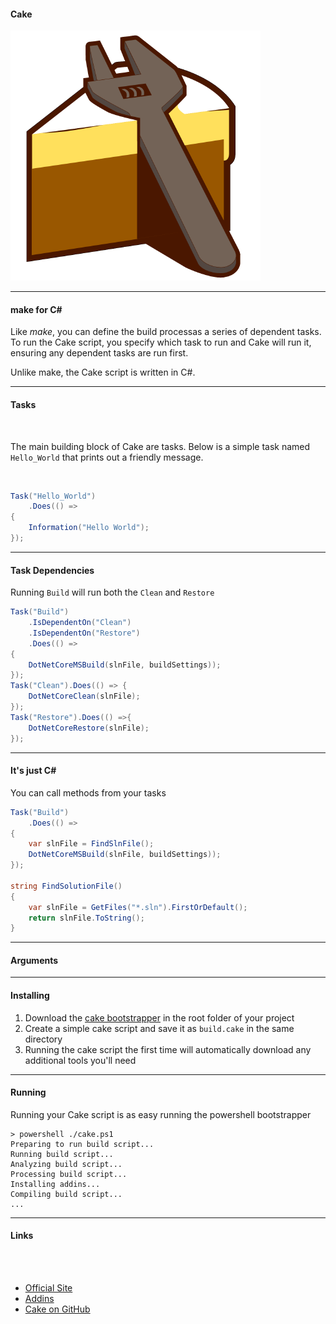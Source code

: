 #### Cake

![logo](img/cake-build-logo.png)


---

#### make for C&#35;

Like *make*, you can define the build processas a series of dependent tasks.  To run the Cake script, you specify which task to run and Cake will run it, ensuring any dependent tasks are run first.

Unlike make, the Cake script is written in C#.

--- 

#### Tasks

<br/>


The main building block of Cake are tasks.  Below is a simple task named `Hello_World` that prints out a friendly message.

<br/>

```csharp
Task("Hello_World")
    .Does(() =>
{
    Information("Hello World");
});
```

---

#### Task Dependencies

Running `Build` will  run both the `Clean` and `Restore`

```csharp
Task("Build")
    .IsDependentOn("Clean")
    .IsDependentOn("Restore")
    .Does(() =>
{
    DotNetCoreMSBuild(slnFile, buildSettings));
});
Task("Clean").Does(() => {
    DotNetCoreClean(slnFile);
});
Task("Restore").Does(() =>{
    DotNetCoreRestore(slnFile);
});
```
---

#### It's just C&#35;

You can call methods from your tasks

```csharp
Task("Build")
    .Does(() =>
{
    var slnFile = FindSlnFile();
    DotNetCoreMSBuild(slnFile, buildSettings));
});

string FindSolutionFile()
{
    var slnFile = GetFiles("*.sln").FirstOrDefault();
    return slnFile.ToString();
}
```

---

#### Arguments

---

#### Installing

1. Download the [cake bootstrapper](https://raw.githubusercontent.com/cake-build/resources/master/build.ps1) in the root folder of your project
2. Create a simple cake script and save it as `build.cake` in the same directory
3. Running the cake script the first time will automatically download any additional tools you'll need

---

#### Running 

Running your Cake script is as easy running the powershell bootstrapper

```
> powershell ./cake.ps1
Preparing to run build script...
Running build script...
Analyzing build script...
Processing build script...
Installing addins...
Compiling build script...
...
```

---

#### Links

<br/>
<br/>

* [Official Site](http://cakebuild.net/)
* [Addins](https://cakebuild.net/addins/)
* [Cake on GitHub](https://github.com/cake-build/cake)